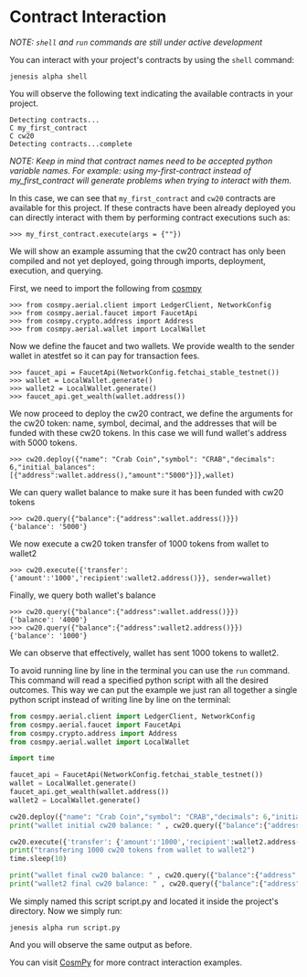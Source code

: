 # Contract Interaction

*NOTE: ```shell``` and ```run``` commands are still under active development*

You can interact with your project's contracts by using the ```shell``` command:

```
jenesis alpha shell
```

You will observe the following text indicating the available contracts in your project.

```
Detecting contracts...
C my_first_contract
C cw20
Detecting contracts...complete
```
*NOTE: Keep in mind that contract names need to be accepted python variable names. For example: using my-first-contract instead of my_first_contract will generate problems when trying to interact with them.*

In this case, we can see that `my_first_contract` and `cw20` contracts are available for this project. If these contracts have been already deployed you can directly interact with them by performing contract executions such as:

```
>>> my_first_contract.execute(args = {""})
```

We will show an example assuming that the cw20 contract has only been compiled and not yet deployed, going through imports, deployment, execution, and querying.

First, we need to import the following from [cosmpy](https://docs.fetch.ai/CosmPy/)

```
>>> from cosmpy.aerial.client import LedgerClient, NetworkConfig
>>> from cosmpy.aerial.faucet import FaucetApi
>>> from cosmpy.crypto.address import Address
>>> from cosmpy.aerial.wallet import LocalWallet
```

Now we define the faucet and two wallets. We provide wealth to the sender wallet in atestfet so it can pay for transaction fees.

```
>>> faucet_api = FaucetApi(NetworkConfig.fetchai_stable_testnet())
>>> wallet = LocalWallet.generate()
>>> wallet2 = LocalWallet.generate()
>>> faucet_api.get_wealth(wallet.address())
```

We now proceed to deploy the cw20 contract, we define the arguments for the cw20 token: name, symbol, decimal, and the addresses that will be funded with these cw20 tokens. In this case we will fund wallet's address with 5000 tokens.
```
>>> cw20.deploy({"name": "Crab Coin","symbol": "CRAB","decimals": 6,"initial_balances": [{"address":wallet.address(),"amount":"5000"}]},wallet)
```


We can query wallet balance to make sure it has been funded with cw20 tokens

```
>>> cw20.query({"balance":{"address":wallet.address()}})
{'balance': '5000'}
```

We now execute a cw20 token transfer of 1000 tokens from wallet to wallet2

```
>>> cw20.execute({'transfer': {'amount':'1000','recipient':wallet2.address()}}, sender=wallet)
```

Finally, we query both wallet's balance

```
>>> cw20.query({"balance":{"address":wallet.address()}})
{'balance': '4000'}
>>> cw20.query({"balance":{"address":wallet2.address()}})
{'balance': '1000'}
```
We can observe that effectively, wallet has sent 1000 tokens to wallet2.

To avoid running line by line in the terminal you can use the ```run``` command. This command will read a specified python script with all the desired outcomes. This way we can put the example we just ran all together a single python script instead of writing line by line on the terminal:

```python
from cosmpy.aerial.client import LedgerClient, NetworkConfig
from cosmpy.aerial.faucet import FaucetApi
from cosmpy.crypto.address import Address
from cosmpy.aerial.wallet import LocalWallet

import time

faucet_api = FaucetApi(NetworkConfig.fetchai_stable_testnet())
wallet = LocalWallet.generate()
faucet_api.get_wealth(wallet.address())
wallet2 = LocalWallet.generate()

cw20.deploy({"name": "Crab Coin","symbol": "CRAB","decimals": 6,"initial_balances": [{"address":wallet.address(),"amount":"5000"}]},wallet)
print("wallet initial cw20 balance: " , cw20.query({"balance":{"address":wallet.address()}}))

cw20.execute({'transfer': {'amount':'1000','recipient':wallet2.address()}}, sender=wallet)
print("transfering 1000 cw20 tokens from wallet to wallet2")
time.sleep(10)

print("wallet final cw20 balance: " , cw20.query({"balance":{"address":wallet.address()}}))
print("wallet2 final cw20 balance: " , cw20.query({"balance":{"address":wallet2.address()}}))
```

We simply named this script script.py and located it inside the project's directory. Now we simply run:

```
jenesis alpha run script.py
```

And you will observe the same output as before.

You can visit [CosmPy](https://docs.fetch.ai/CosmPy/) for more contract interaction examples.
